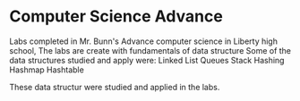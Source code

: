 # Computer Science Advance 
Labs completed in Mr. Bunn's Advance computer science in Liberty high school,
The labs are create with fundamentals of data structure
Some of the data structures studied and apply were:
  Linked List 
  Queues 
  Stack 
  Hashing
  Hashmap 
  Hashtable
  
These data structur were studied and applied in the labs. 
